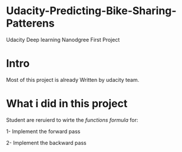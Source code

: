 # Udacity-Predicting-Bike-Sharing-Patterens
Udacity Deep learning Nanodgree First Project

# Intro
Most of this project is already Written by udacity team.

# What i did in this project
Student are reruierd to wirte the _functions formula_ for:

1- Implement the forward pass
   
2- Implement the backward pass
   

